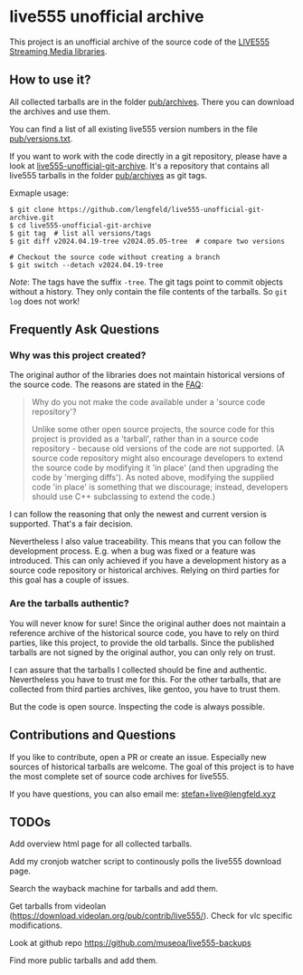 # live555 unofficial archive

This project is an unofficial archive of the source code of the [LIVE555
Streaming Media libraries](http://live555.com/liveMedia/).


## How to use it?

All collected tarballs are in the folder [pub/archives](pub/archives). There
you can download the archives and use them.

You can find a list of all existing live555 version numbers in the file
[pub/versions.txt](pub/versions.txt).

If you want to work with the code directly in a git repository, please
have a look at
[live555-unofficial-git-archive](https://github.com/lengfeld/live555-unofficial-git-archive).
It's a repository that contains all live555 tarballs in the folder
[pub/archives](pub/archives) as git tags.

Exmaple usage:

    $ git clone https://github.com/lengfeld/live555-unofficial-git-archive.git
    $ cd live555-unofficial-git-archive
    $ git tag  # list all versions/tags
    $ git diff v2024.04.19-tree v2024.05.05-tree  # compare two versions

    # Checkout the source code without creating a branch
    $ git switch --detach v2024.04.19-tree

_Note_: The tags have the suffix `-tree`. The git tags point to commit objects
without a history. They only contain the file contents of the tarballs. So `git
log` does not work!


## Frequently Ask Questions

### Why was this project created?

The original author of the libraries does not maintain historical versions of
the source code. The reasons are stated in the
[FAQ](http://live555.com/liveMedia/faq.html#no-source-code-repository):

> Why do you not make the code available under a 'source code repository'?
>
> Unlike some other open source projects, the source code for this project is
> provided as a 'tarball', rather than in a source code repository - because
> old versions of the code are not supported. (A source code repository might
> also encourage developers to extend the source code by modifying it 'in
> place' (and then upgrading the code by 'merging diffs'). As noted above,
> modifying the supplied code 'in place' is something that we discourage;
> instead, developers should use C++ subclassing to extend the code.)

I can follow the reasoning that only the newest and current version is
supported. That's a fair decision.

Nevertheless I also value traceability. This means that you can follow the
development process. E.g. when a bug was fixed or a feature was introduced.
This can only achieved if you have a development history as a source code
repository or historical archives.  Relying on third parties for this goal has
a couple of issues.


### Are the tarballs authentic?

You will never know for sure! Since the original auther does not maintain a
reference archive of the historical source code, you have to rely on third
parties, like this project, to provide the old tarballs. Since the published
tarballs are not signed by the original author, you can only rely on trust.

I can assure that the tarballs I collected should be fine and authentic.
Nevertheless you have to trust me for this. For the other tarballs, that are
collected from third parties archives, like gentoo, you have to trust them.

But the code is open source. Inspecting the code is always possible.


## Contributions and Questions

If you like to contribute, open a PR or create an issue. Especially new sources
of historical tarballs are welcome. The goal of this project is to have the
most complete set of source code archives for live555.

If you have questions, you can also email me:
[stefan+live@lengfeld.xyz](mailto:stefan+live@lengfeld.xyz)


## TODOs

Add overview html page for all collected tarballs.

Add my cronjob watcher script to continously polls the live555 download page.

Search the wayback machine for tarballs and add them.

Get tarballs from videolan
(https://download.videolan.org/pub/contrib/live555/). Check for vlc specific
modifications.

Look at github repo https://github.com/museoa/live555-backups

Find more public tarballs and add them.
